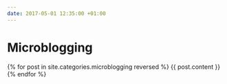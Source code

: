 ```yaml
---
date: 2017-05-01 12:35:00 +01:00
---
```


# Microblogging

{% for post in site.categories.microblogging reversed %}
  {{ post.content }}
{% endfor %}